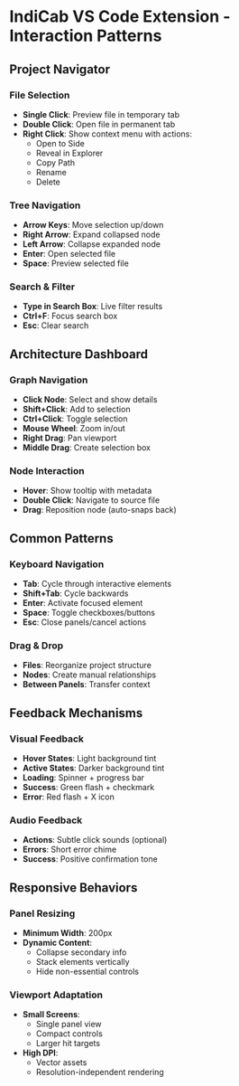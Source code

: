 # IndiCab VS Code Extension - Interaction Patterns

## Project Navigator
### File Selection
- **Single Click**: Preview file in temporary tab
- **Double Click**: Open file in permanent tab
- **Right Click**: Show context menu with actions:
  - Open to Side
  - Reveal in Explorer
  - Copy Path
  - Rename
  - Delete

### Tree Navigation
- **Arrow Keys**: Move selection up/down
- **Right Arrow**: Expand collapsed node
- **Left Arrow**: Collapse expanded node
- **Enter**: Open selected file
- **Space**: Preview selected file

### Search & Filter
- **Type in Search Box**: Live filter results
- **Ctrl+F**: Focus search box
- **Esc**: Clear search

## Architecture Dashboard
### Graph Navigation
- **Click Node**: Select and show details
- **Shift+Click**: Add to selection
- **Ctrl+Click**: Toggle selection
- **Mouse Wheel**: Zoom in/out
- **Right Drag**: Pan viewport
- **Middle Drag**: Create selection box

### Node Interaction
- **Hover**: Show tooltip with metadata
- **Double Click**: Navigate to source file
- **Drag**: Reposition node (auto-snaps back)

## Common Patterns
### Keyboard Navigation
- **Tab**: Cycle through interactive elements
- **Shift+Tab**: Cycle backwards
- **Enter**: Activate focused element
- **Space**: Toggle checkboxes/buttons
- **Esc**: Close panels/cancel actions

### Drag & Drop
- **Files**: Reorganize project structure
- **Nodes**: Create manual relationships
- **Between Panels**: Transfer context

## Feedback Mechanisms
### Visual Feedback
- **Hover States**: Light background tint
- **Active States**: Darker background tint
- **Loading**: Spinner + progress bar
- **Success**: Green flash + checkmark
- **Error**: Red flash + X icon

### Audio Feedback
- **Actions**: Subtle click sounds (optional)
- **Errors**: Short error chime
- **Success**: Positive confirmation tone

## Responsive Behaviors
### Panel Resizing
- **Minimum Width**: 200px
- **Dynamic Content**:
  - Collapse secondary info
  - Stack elements vertically
  - Hide non-essential controls

### Viewport Adaptation
- **Small Screens**:
  - Single panel view
  - Compact controls
  - Larger hit targets
- **High DPI**:
  - Vector assets
  - Resolution-independent rendering